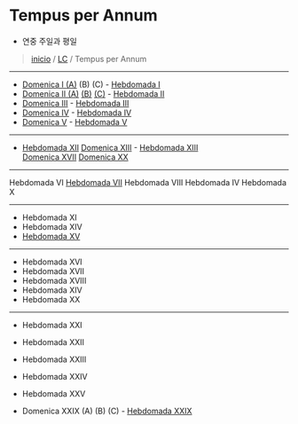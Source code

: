 # Tempus per Annum

* 연중 주일과 평일
> [inicio](../README.md) / [LC](../LC.md) / Tempus per Annum

----

- [Domenica I (A)](./annum/LD01.md#a) (B) (C)  - [Hebdomada I](./annum/LH01.md)  
- [Domenica II (A)](./annum/LD02.md#a) [(B)](./anuum/LD02.md#b)  [(C)]()  - [Hebdomada II](./annum/LH02.md)  
- [Domenica III](./annum/LD03.md) -  [Hebdomada III](./annum/LH03.md)  
- [Domenica IV](./annum/LD04.md) -  [Hebdomada IV](./annum/LH04.md)  
- [Domenica V](./annum/LD05.md) - [Hebdomada V](./annum/LH05.md)   


----

- [Hebdomada XII](./annum/h12f.md)
[Domenica XIII](./annum/LD13.md) - [Hebdomada XIII](./annum/h13f.md)  
[Domenica XVII](./annum/LD17.md)
[Domenica XX](./annum/LD20.md)

----


Hebdomada VI
[Hebdomada VII](./annum/h7f.md)
Hebdomada VIII
Hebdomada IV
Hebdomada X

----

- Hebdomada XI
- Hebdomada XIV
- [Hebdomada XV](./annum/h15f.md)

----

- Hebdomada XVI
- Hebdomada XVII
- Hebdomada XVIII
- Hebdomada XIV
- Hebdomada XX

----

- Hebdomada XXI
- Hebdomada XXII
- Hebdomada XXIII
- Hebdomada XXIV
- Hebdomada XXV


- Domenica XXIX (A) (B) (C) - [Hebdomada XXIX](./annum/h29f.md)